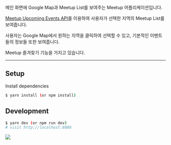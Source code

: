 메인 화면에 Google Map과 Meetup List를 보여주는 Meetup 어플리케이션입니다.

[Meetup Upcoming Events API](https://www.meetup.com/meetup_api/docs/find/upcoming_events/)를 이용하여 사용자가 선택한 지역의 Meetup List를 보여줍니다.

사용자는 Google Map에서 원하는 지역을 클릭하여 선택할 수 있고, 기본적인 이벤트들의 정보들 또한 보여줍니다.

Meetup 즐겨찾기 기능을 가지고 있습니다.

<hr>

## Setup

Install dependencies

```sh
$ yarn install (or npm install)
```

## Development

```sh
$ yarn dev (or npm run dev)
# visit http://localhost:8080
```

![](MeetupDa.gif)